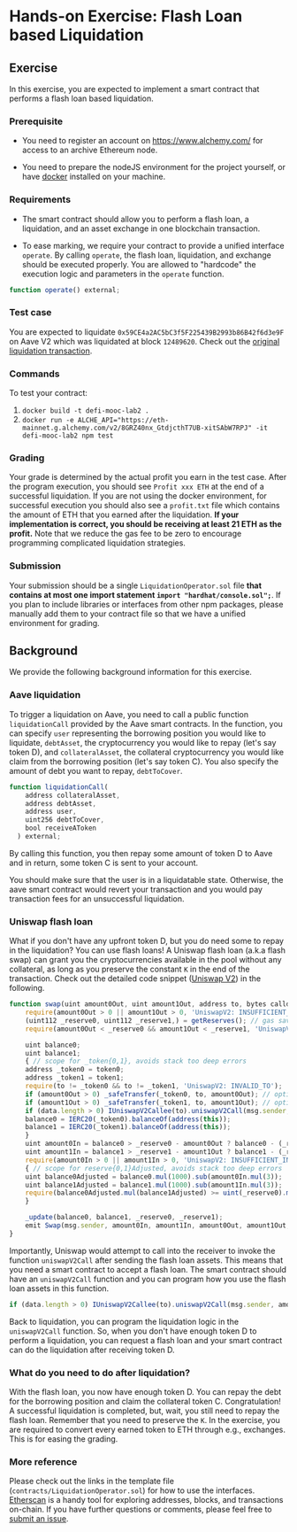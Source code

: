 # Hands-on Exercise: Flash Loan based Liquidation

## Exercise
In this exercise, you are expected to implement a smart contract that performs a flash loan based liquidation.

### Prerequisite
- You need to register an account on https://www.alchemy.com/ for access to an archive Ethereum node.

- You need to prepare the nodeJS environment for the project yourself, or have [docker](https://www.docker.com/) installed on your machine.

### Requirements

- The smart contract should allow you to perform a flash loan, a liquidation, and an asset exchange in one blockchain transaction.

- To ease marking, we require your contract to provide a unified interface `operate`. By calling `operate`, the flash loan, liquidation, and exchange should be executed properly. You are allowed to "hardcode" the execution logic and parameters in the `operate` function.

```javascript
function operate() external;
```

### Test case

You are expected to liquidate `0x59CE4a2AC5bC3f5F225439B2993b86B42f6d3e9F` on Aave V2 which was liquidated at block `12489620`. Check out the [original liquidation transaction](https://etherscan.io/tx/0xac7df37a43fab1b130318bbb761861b8357650db2e2c6493b73d6da3d9581077).

### Commands
To test your contract:
1. `docker build -t defi-mooc-lab2 .`
2. `docker run -e ALCHE_API="https://eth-mainnet.g.alchemy.com/v2/8GRZ40nx_GtdjcthT7UB-xitSAbW7RPJ" -it defi-mooc-lab2 npm test`

### Grading

Your grade is determined by the actual profit you earn in the test case. After the program execution, you should see `Profit xxx ETH` at the end of a successful liquidation. If you are not using the docker environment, for successful execution you should also see a `profit.txt` file which contains the amount of ETH that you earned after the liquidation. **If your implementation is correct, you should be receiving at least 21 ETH as the profit.** Note that we reduce the gas fee to be zero to encourage programming complicated liquidation strategies. 

### Submission

Your submission should be a single `LiquidationOperator.sol` file **that contains at most one import statement `import "hardhat/console.sol";`**. If you plan to include libraries or interfaces from other npm packages, please manually add them to your contract file so that we have a unified environment for grading. 

## Background

We provide the following background information for this exercise.

### Aave liquidation
To trigger a liquidation on Aave, you need to call a public function `liquidationCall` provided by the Aave smart contracts. In the function, you can specify `user` representing the borrowing position you would like to liquidate, `debtAsset`, the cryptocurrency you would like to repay (let's say token D), and `collateralAsset`, the collateral cryptocurrency you would like claim from the borrowing position (let's say token C). You also specify the amount of debt you want to repay, `debtToCover`.

```javascript
function liquidationCall(
    address collateralAsset,
    address debtAsset,
    address user,
    uint256 debtToCover,
    bool receiveAToken
  ) external;
```

By calling this function, you then repay some amount of token D to Aave and in return, some token C is sent to your account.

You should make sure that the user is in a liquidatable state. Otherwise, the aave smart contract would revert your transaction and you would pay transaction fees for an unsuccessful liquidation. 

### Uniswap flash loan
What if you don't have any upfront token D, but you do need some to repay in the liquidation? You can use flash loans! A Uniswap flash loan (a.k.a flash swap) can grant you the cryptocurrencies available in the pool without any collateral, as long as you preserve the constant `K` in the end of the transaction. Check out the detailed code snippet ([Uniswap V2](https://github.com/Uniswap/uniswap-v2-core/blob/master/contracts/UniswapV2Pair.sol)) in the following.

```javascript
function swap(uint amount0Out, uint amount1Out, address to, bytes calldata data) external lock {
    require(amount0Out > 0 || amount1Out > 0, 'UniswapV2: INSUFFICIENT_OUTPUT_AMOUNT');
    (uint112 _reserve0, uint112 _reserve1,) = getReserves(); // gas savings
    require(amount0Out < _reserve0 && amount1Out < _reserve1, 'UniswapV2: INSUFFICIENT_LIQUIDITY');

    uint balance0;
    uint balance1;
    { // scope for _token{0,1}, avoids stack too deep errors
    address _token0 = token0;
    address _token1 = token1;
    require(to != _token0 && to != _token1, 'UniswapV2: INVALID_TO');
    if (amount0Out > 0) _safeTransfer(_token0, to, amount0Out); // optimistically transfer tokens
    if (amount1Out > 0) _safeTransfer(_token1, to, amount1Out); // optimistically transfer tokens
    if (data.length > 0) IUniswapV2Callee(to).uniswapV2Call(msg.sender, amount0Out, amount1Out, data);
    balance0 = IERC20(_token0).balanceOf(address(this));
    balance1 = IERC20(_token1).balanceOf(address(this));
    }
    uint amount0In = balance0 > _reserve0 - amount0Out ? balance0 - (_reserve0 - amount0Out) : 0;
    uint amount1In = balance1 > _reserve1 - amount1Out ? balance1 - (_reserve1 - amount1Out) : 0;
    require(amount0In > 0 || amount1In > 0, 'UniswapV2: INSUFFICIENT_INPUT_AMOUNT');
    { // scope for reserve{0,1}Adjusted, avoids stack too deep errors
    uint balance0Adjusted = balance0.mul(1000).sub(amount0In.mul(3));
    uint balance1Adjusted = balance1.mul(1000).sub(amount1In.mul(3));
    require(balance0Adjusted.mul(balance1Adjusted) >= uint(_reserve0).mul(_reserve1).mul(1000**2), 'UniswapV2: K');
    }

    _update(balance0, balance1, _reserve0, _reserve1);
    emit Swap(msg.sender, amount0In, amount1In, amount0Out, amount1Out, to);
}
```

Importantly, Uniswap would attempt to call into the receiver to invoke the function `uniswapV2Call` after sending the flash loan assets. This means that you need a smart contract to accept a flash loan. The smart contract should have an `uniswapV2Call` function and you can program how you use the flash loan assets in this function.

```javascript
if (data.length > 0) IUniswapV2Callee(to).uniswapV2Call(msg.sender, amount0Out, amount1Out, data);
```

Back to liquidation, you can program the liquidation logic in the `uniswapV2Call` function. So, when you don't have enough token D to perform a liquidation, you can request a flash loan and your smart contract can do the liquidation after receiving token D.

### What do you need to do after liquidation?
With the flash loan, you now have enough token D. You can repay the debt for the borrowing position and claim the collateral token C. Congratulation! A successful liquidation is completed, but, wait, you still need to repay the flash loan. Remember that you need to preserve the `K`. In the exercise, you are required to convert every earned token to ETH through e.g., exchanges. This is for easing the grading.

### More reference
Please check out the links in the template file (`contracts/LiquidationOperator.sol`) for how to use the interfaces. [Etherscan](https://etherscan.io/) is a handy tool for exploring addresses, blocks, and transactions on-chain. If you have further questions or comments, please feel free to [submit an issue](https://github.com/KaihuaQin/defi-mooc-lab2/issues/new).
